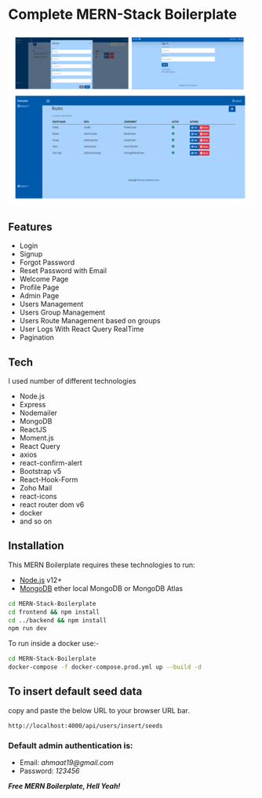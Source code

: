 # Complete MERN-Stack Boilerplate

![Boilerplate Screenshots](./screenshot.png)

## Features

- Login
- Signup
- Forgot Password
- Reset Password with Email
- Welcome Page
- Profile Page
- Admin Page
- Users Management
- Users Group Management
- Users Route Management based on groups
- User Logs With React Query RealTime
- Pagination

## Tech

I used number of different technologies

- Node.js
- Express
- Nodemailer
- MongoDB
- ReactJS
- Moment.js
- React Query
- axios
- react-confirm-alert
- Bootstrap v5
- React-Hook-Form
- Zoho Mail
- react-icons
- react router dom v6
- docker
- and so on

## Installation

This MERN Boilerplate requires these technologies to run:

- [Node.js](https://nodejs.org/) v12+
- [MongoDB](https://mongodb.com/) ether local MongoDB or MongoDB Atlas

```sh
cd MERN-Stack-Boilerplate
cd frontend && npm install
cd ../backend && npm install
npm run dev
```

To run inside a docker use:-

```sh
cd MERN-Stack-Boilerplate
docker-compose -f docker-compose.prod.yml up --build -d
```

## To insert default seed data

copy and paste the below URL to your browser URL bar.

```
http://localhost:4000/api/users/insert/seeds
```

### Default admin authentication is:

- Email: _ahmaat19@gmail.com_
- Password: _123456_

**_Free MERN Boilerplate, Hell Yeah!_**
